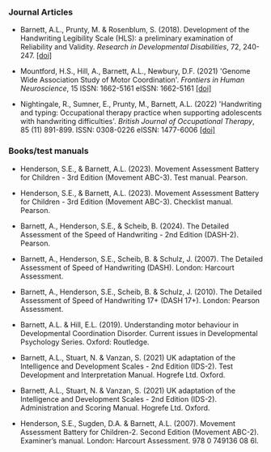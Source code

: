 ### Journal Articles

- Barnett, A.L., Prunty, M. & Rosenblum, S. (2018). Development of the Handwriting Legibility Scale (HLS): a preliminary examination of Reliability and Validity. _Research in Developmental Disabilities_, 72, 240-247. [[doi]](https://doi.org/10.1016/j.ridd.2017.11.013)

- Mountford, H.S., Hill, A., Barnett, A.L., Newbury, D.F. (2021) 'Genome Wide Association Study of Motor Coordination'. _Frontiers in Human Neuroscience_, 15 ISSN: 1662-5161 eISSN: 1662-5161 [[doi]](https://doi.org/10.3389/fnhum.2021.669902)

- Nightingale, R., Sumner, E., Prunty, M., Barnett, A.L. (2022) 'Handwriting and typing: Occupational therapy practice when supporting adolescents with handwriting difficulties'. _British Journal of Occupational Therapy_, 85 (11) 891-899. ISSN: 0308-0226 eISSN: 1477-6006 [[doi]](https://doi.org/10.1177/03080226221097314)

### Books/test manuals

- Henderson, S.E., & Barnett, A.L. (2023). Movement Assessment Battery for Children - 3rd Edition (Movement ABC-3). Test manual. Pearson.

- Henderson, S.E., & Barnett, A.L. (2023). Movement Assessment Battery for Children - 3rd Edition (Movement ABC-3). Checklist manual. Pearson.

- Barnett, A., Henderson, S.E., & Scheib, B. (2024). The Detailed Assessment of the Speed of Handwriting - 2nd Edition (DASH-2). Pearson.

- Barnett, A., Henderson, S.E., Scheib, B. & Schulz, J. (2007). The Detailed Assessment of Speed of Handwriting (DASH). London: Harcourt Assessment.

- Barnett, A., Henderson, S.E., Scheib, B. & Schulz, J. (2010). The Detailed Assessment of Speed of Handwriting 17+ (DASH 17+). London: Pearson Assessment.

- Barnett, A.L. & Hill, E.L. (2019). Understanding motor behaviour in Developmental Coordination Disorder. Current issues in Developmental Psychology Series. Oxford: Routledge.

- Barnett, A.L., Stuart, N. & Vanzan, S. (2021) UK adaptation of the Intelligence and Development Scales - 2nd Edition (IDS-2). Test Development and Interpretation Manual. Hogrefe Ltd. Oxford.

- Barnett, A.L., Stuart, N. & Vanzan, S. (2021) UK adaptation of the Intelligence and Development Scales - 2nd Edition (IDS-2). Administration and Scoring Manual. Hogrefe Ltd. Oxford.

- Henderson, S.E., Sugden, D.A. & Barnett, A.L. (2007). Movement Assessment Battery for Children-2. Second Edition (Movement ABC-2). Examiner’s manual. London: Harcourt Assessment. 978 0 749136 08 6l.
